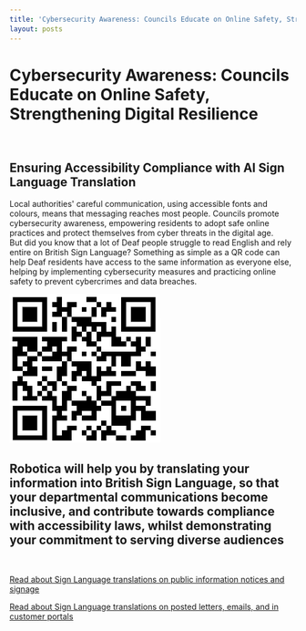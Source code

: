 ```yaml
---
title: 'Cybersecurity Awareness: Councils Educate on Online Safety, Strengthening Digital Resilience'
layout: posts
---
```


# Cybersecurity Awareness: Councils Educate on Online Safety, Strengthening Digital Resilience

![]()

## Ensuring Accessibility Compliance with AI Sign Language Translation

Local authorities' careful communication, using accessible fonts and colours, means that messaging reaches most people.  Councils promote cybersecurity awareness, empowering residents to adopt safe online practices and protect themselves from cyber threats in the digital age.  
But did you know that a lot of Deaf people struggle to read English and rely entire on British Sign Language?
Something as simple as a QR code can help Deaf residents have access to the same information as everyone else, helping by implementing cybersecurity measures and practicing online safety to prevent cybercrimes and data breaches.

![QR Code](/posts/images/qr-contact.png)

## Robotica will help you by translating your information into British Sign Language, so that your departmental communications become inclusive, and contribute towards compliance with accessibility laws, whilst demonstrating your commitment to serving diverse audiences

<br/>

[Read about Sign Language translations on public information notices and signage](/solutions/gazette)

[Read about Sign Language translations on posted letters, emails, and in customer portals](/solutions/correspondent)
